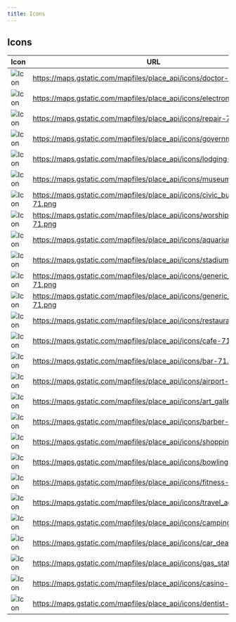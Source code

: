 ```yaml
---
title: Icons
---
```


## Icons

| Icon | URL |
|---|---|
| ![Icon](https://maps.gstatic.com/mapfiles/place_api/icons/doctor-71.png) | https://maps.gstatic.com/mapfiles/place_api/icons/doctor-71.png |
| ![Icon](https://maps.gstatic.com/mapfiles/place_api/icons/electronics-71.png) | https://maps.gstatic.com/mapfiles/place_api/icons/electronics-71.png |
| ![Icon](https://maps.gstatic.com/mapfiles/place_api/icons/repair-71.png) | https://maps.gstatic.com/mapfiles/place_api/icons/repair-71.png |
| ![Icon](https://maps.gstatic.com/mapfiles/place_api/icons/government-71.png) | https://maps.gstatic.com/mapfiles/place_api/icons/government-71.png |
| ![Icon](https://maps.gstatic.com/mapfiles/place_api/icons/lodging-71.png) | https://maps.gstatic.com/mapfiles/place_api/icons/lodging-71.png |
| ![Icon](https://maps.gstatic.com/mapfiles/place_api/icons/museum-71.png) | https://maps.gstatic.com/mapfiles/place_api/icons/museum-71.png |
| ![Icon](https://maps.gstatic.com/mapfiles/place_api/icons/civic_building-71.png) | https://maps.gstatic.com/mapfiles/place_api/icons/civic_building-71.png |
| ![Icon](https://maps.gstatic.com/mapfiles/place_api/icons/worship_general-71.png) | https://maps.gstatic.com/mapfiles/place_api/icons/worship_general-71.png |
| ![Icon](https://maps.gstatic.com/mapfiles/place_api/icons/aquarium-71.png) | https://maps.gstatic.com/mapfiles/place_api/icons/aquarium-71.png |
| ![Icon](https://maps.gstatic.com/mapfiles/place_api/icons/stadium-71.png) | https://maps.gstatic.com/mapfiles/place_api/icons/stadium-71.png |
| ![Icon](https://maps.gstatic.com/mapfiles/place_api/icons/generic_business-71.png) | https://maps.gstatic.com/mapfiles/place_api/icons/generic_business-71.png |
| ![Icon](https://maps.gstatic.com/mapfiles/place_api/icons/generic_recreational-71.png) | https://maps.gstatic.com/mapfiles/place_api/icons/generic_recreational-71.png |
| ![Icon](https://maps.gstatic.com/mapfiles/place_api/icons/restaurant-71.png) | https://maps.gstatic.com/mapfiles/place_api/icons/restaurant-71.png |
| ![Icon](https://maps.gstatic.com/mapfiles/place_api/icons/cafe-71.png) | https://maps.gstatic.com/mapfiles/place_api/icons/cafe-71.png |
| ![Icon](https://maps.gstatic.com/mapfiles/place_api/icons/bar-71.png) | https://maps.gstatic.com/mapfiles/place_api/icons/bar-71.png |
| ![Icon](https://maps.gstatic.com/mapfiles/place_api/icons/airport-71.png) | https://maps.gstatic.com/mapfiles/place_api/icons/airport-71.png |
| ![Icon](https://maps.gstatic.com/mapfiles/place_api/icons/art_gallery-71.png) | https://maps.gstatic.com/mapfiles/place_api/icons/art_gallery-71.png |
| ![Icon](https://maps.gstatic.com/mapfiles/place_api/icons/barber-71.png) | https://maps.gstatic.com/mapfiles/place_api/icons/barber-71.png |
| ![Icon](https://maps.gstatic.com/mapfiles/place_api/icons/shopping-71.png) | https://maps.gstatic.com/mapfiles/place_api/icons/shopping-71.png |
| ![Icon](https://maps.gstatic.com/mapfiles/place_api/icons/bowling-71.png) | https://maps.gstatic.com/mapfiles/place_api/icons/bowling-71.png |
| ![Icon](https://maps.gstatic.com/mapfiles/place_api/icons/fitness-71.png) | https://maps.gstatic.com/mapfiles/place_api/icons/fitness-71.png |
| ![Icon](https://maps.gstatic.com/mapfiles/place_api/icons/travel_agent-71.png) | https://maps.gstatic.com/mapfiles/place_api/icons/travel_agent-71.png |
| ![Icon](https://maps.gstatic.com/mapfiles/place_api/icons/camping-71.png) | https://maps.gstatic.com/mapfiles/place_api/icons/camping-71.png |
| ![Icon](https://maps.gstatic.com/mapfiles/place_api/icons/car_dealer-71.png) | https://maps.gstatic.com/mapfiles/place_api/icons/car_dealer-71.png |
| ![Icon](https://maps.gstatic.com/mapfiles/place_api/icons/gas_station-71.png) | https://maps.gstatic.com/mapfiles/place_api/icons/gas_station-71.png |
| ![Icon](https://maps.gstatic.com/mapfiles/place_api/icons/casino-71.png) | https://maps.gstatic.com/mapfiles/place_api/icons/casino-71.png |
| ![Icon](https://maps.gstatic.com/mapfiles/place_api/icons/dentist-71.png) | https://maps.gstatic.com/mapfiles/place_api/icons/dentist-71.png |
